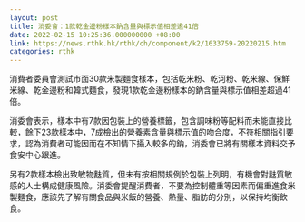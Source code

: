 ```yaml
---
layout: post
title: 消委會：1款乾金邊粉樣本鈉含量與標示值相差逾41倍
date: 2022-02-15 10:25:36.000000000 +08:00
link: https://news.rthk.hk/rthk/ch/component/k2/1633759-20220215.htm
categories: rthk
---
```


消費者委員會測試市面30款米製麵食樣本，包括乾米粉、乾河粉、乾米線、保鮮米線、乾金邊粉和韓式麵食，發現1款乾金邊粉樣本的鈉含量與標示值相差超過41倍。

消委會表示，樣本中有7款因包裝上的營養標籤，包含調味粉等配料而未能直接比較，餘下23款樣本中，7成檢出的營養素含量與標示值的吻合度，不符相關指引要求，認為消費者可能因而在不知情下攝入較多的鈉，消委會已將有關樣本資料交予食安中心跟進。

另有2款樣本檢出致敏物麩質，但未有按相關規例於包裝上列明，有機會對麩質敏感的人士構成健康風險。消委會提醒消費者，不要為控制體重等因素而偏重進食米製麵食，應該先了解有關食品與米飯的營養、熱量、脂肪的分別，以保持均衡飲食。
